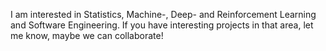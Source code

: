 I am interested in Statistics, Machine-, Deep- and Reinforcement Learning and Software Engineering.
If you have interesting projects in that area, let me know, maybe we can collaborate!

<!---
RaphSku/RaphSku is a ✨ special ✨ repository because its `README.md` (this file) appears on your GitHub profile.
You can click the Preview link to take a look at your changes.
--->
